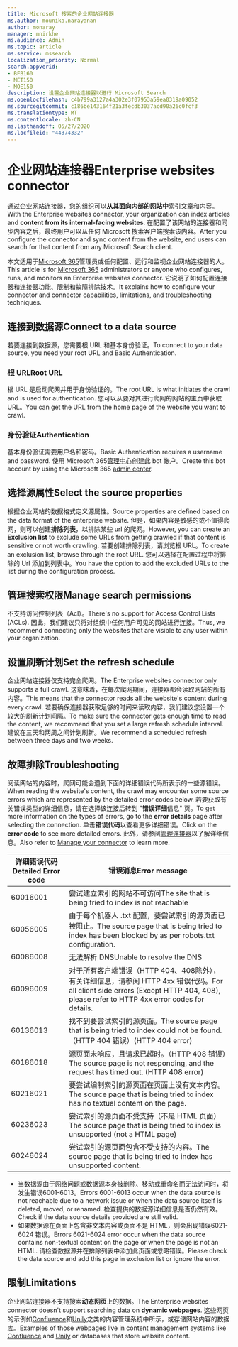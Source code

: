 ```yaml
---
title: Microsoft 搜索的企业网站连接器
ms.author: mounika.narayanan
author: monaray
manager: mnirkhe
ms.audience: Admin
ms.topic: article
ms.service: mssearch
localization_priority: Normal
search.appverid:
- BFB160
- MET150
- MOE150
description: 设置企业网站连接器以进行 Microsoft Search
ms.openlocfilehash: c4b799a3127a4a302e3f07953a59ea0319a09052
ms.sourcegitcommit: c186be143164f21a3fecdb3037acd90a26c0fcf3
ms.translationtype: MT
ms.contentlocale: zh-CN
ms.lasthandoff: 05/27/2020
ms.locfileid: "44374332"
---
```

# <a name="enterprise-websites-connector"></a><span data-ttu-id="a73d1-103">企业网站连接器</span><span class="sxs-lookup"><span data-stu-id="a73d1-103">Enterprise websites connector</span></span>

<span data-ttu-id="a73d1-104">通过企业网站连接器，您的组织可以**从其面向内部的网站中**索引文章和内容。</span><span class="sxs-lookup"><span data-stu-id="a73d1-104">With the Enterprise websites connector, your organization can index articles and **content from its internal-facing websites**.</span></span> <span data-ttu-id="a73d1-105">在配置了该网站的连接器和同步内容之后，最终用户可以从任何 Microsoft 搜索客户端搜索该内容。</span><span class="sxs-lookup"><span data-stu-id="a73d1-105">After you configure the connector and sync content from the website, end users can search for that content from any Microsoft Search client.</span></span>

<span data-ttu-id="a73d1-106">本文适用于[Microsoft 365](https://www.microsoft.com/microsoft-365)管理员或任何配置、运行和监视企业网站连接器的人。</span><span class="sxs-lookup"><span data-stu-id="a73d1-106">This article is for [Microsoft 365](https://www.microsoft.com/microsoft-365) administrators or anyone who configures, runs, and monitors an Enterprise websites connector.</span></span> <span data-ttu-id="a73d1-107">它说明了如何配置连接器和连接器功能、限制和故障排除技术。</span><span class="sxs-lookup"><span data-stu-id="a73d1-107">It explains how to configure your connector and connector capabilities, limitations, and troubleshooting techniques.</span></span>  

## <a name="connect-to-a-data-source"></a><span data-ttu-id="a73d1-108">连接到数据源</span><span class="sxs-lookup"><span data-stu-id="a73d1-108">Connect to a data source</span></span> 
<span data-ttu-id="a73d1-109">若要连接到数据源，您需要根 URL 和基本身份验证。</span><span class="sxs-lookup"><span data-stu-id="a73d1-109">To connect to your data source, you need your root URL and Basic Authentication.</span></span>

### <a name="root-url"></a><span data-ttu-id="a73d1-110">根 URL</span><span class="sxs-lookup"><span data-stu-id="a73d1-110">Root URL</span></span>
<span data-ttu-id="a73d1-111">根 URL 是启动爬网并用于身份验证的。</span><span class="sxs-lookup"><span data-stu-id="a73d1-111">The root URL is what initiates the crawl and is used for authentication.</span></span> <span data-ttu-id="a73d1-112">您可以从要对其进行爬网的网站的主页中获取 URL。</span><span class="sxs-lookup"><span data-stu-id="a73d1-112">You can get the URL from the home page of the website you want to crawl.</span></span>

### <a name="authentication"></a><span data-ttu-id="a73d1-113">身份验证</span><span class="sxs-lookup"><span data-stu-id="a73d1-113">Authentication</span></span> 
<span data-ttu-id="a73d1-114">基本身份验证需要用户名和密码。</span><span class="sxs-lookup"><span data-stu-id="a73d1-114">Basic Authentication requires a username and password.</span></span> <span data-ttu-id="a73d1-115">使用 Microsoft 365[管理中心](https://admin.microsoft.com)创建此 bot 帐户。</span><span class="sxs-lookup"><span data-stu-id="a73d1-115">Create this bot account by using the Microsoft 365 [admin center](https://admin.microsoft.com).</span></span>

## <a name="select-the-source-properties"></a><span data-ttu-id="a73d1-116">选择源属性</span><span class="sxs-lookup"><span data-stu-id="a73d1-116">Select the source properties</span></span> 
<span data-ttu-id="a73d1-117">根据企业网站的数据格式定义源属性。</span><span class="sxs-lookup"><span data-stu-id="a73d1-117">Source properties are defined based on the data format of the enterprise website.</span></span> <span data-ttu-id="a73d1-118">但是，如果内容是敏感的或不值得爬网，则可以创建**排除列表**，以排除某些 url 的爬网。</span><span class="sxs-lookup"><span data-stu-id="a73d1-118">However, you can create an **Exclusion list** to exclude some URLs from getting crawled if that content is sensitive or not worth crawling.</span></span> <span data-ttu-id="a73d1-119">若要创建排除列表，请浏览根 URL。</span><span class="sxs-lookup"><span data-stu-id="a73d1-119">To create an exclusion list, browse through the root URL.</span></span> <span data-ttu-id="a73d1-120">您可以选择在配置过程中将排除的 Url 添加到列表中。</span><span class="sxs-lookup"><span data-stu-id="a73d1-120">You have the option to add the excluded URLs to the list during the configuration process.</span></span>

## <a name="manage-search-permissions"></a><span data-ttu-id="a73d1-121">管理搜索权限</span><span class="sxs-lookup"><span data-stu-id="a73d1-121">Manage search permissions</span></span> 
<span data-ttu-id="a73d1-122">不支持访问控制列表（Acl）。</span><span class="sxs-lookup"><span data-stu-id="a73d1-122">There's no support for Access Control Lists (ACLs).</span></span> <span data-ttu-id="a73d1-123">因此，我们建议只将对组织中任何用户可见的网站进行连接。</span><span class="sxs-lookup"><span data-stu-id="a73d1-123">Thus, we recommend connecting only the websites that are visible to any user within your organization.</span></span>

## <a name="set-the-refresh-schedule"></a><span data-ttu-id="a73d1-124">设置刷新计划</span><span class="sxs-lookup"><span data-stu-id="a73d1-124">Set the refresh schedule</span></span>
<span data-ttu-id="a73d1-125">企业网站连接器仅支持完全爬网。</span><span class="sxs-lookup"><span data-stu-id="a73d1-125">The Enterprise websites connector only supports a full crawl.</span></span> <span data-ttu-id="a73d1-126">这意味着，在每次爬网期间，连接器都会读取网站的所有内容。</span><span class="sxs-lookup"><span data-stu-id="a73d1-126">This means that the connector reads all the website's content during every crawl.</span></span> <span data-ttu-id="a73d1-127">若要确保连接器获取足够的时间来读取内容，我们建议您设置一个较大的刷新计划间隔。</span><span class="sxs-lookup"><span data-stu-id="a73d1-127">To make sure the connector gets enough time to read the content, we recommend that you set a large refresh schedule interval.</span></span> <span data-ttu-id="a73d1-128">建议在三天和两周之间计划刷新。</span><span class="sxs-lookup"><span data-stu-id="a73d1-128">We recommend a scheduled refresh between three days and two weeks.</span></span> 

## <a name="troubleshooting"></a><span data-ttu-id="a73d1-129">故障排除</span><span class="sxs-lookup"><span data-stu-id="a73d1-129">Troubleshooting</span></span>
<span data-ttu-id="a73d1-130">阅读网站的内容时，爬网可能会遇到下面的详细错误代码所表示的一些源错误。</span><span class="sxs-lookup"><span data-stu-id="a73d1-130">When reading the website's content, the crawl may encounter some source errors which are represented by the detailed error codes below.</span></span> <span data-ttu-id="a73d1-131">若要获取有关错误类型的详细信息，请在选择该连接后转到 "**错误详细**信息" 页。</span><span class="sxs-lookup"><span data-stu-id="a73d1-131">To get more information on the types of errors, go to the **error details** page after selecting the connection.</span></span> <span data-ttu-id="a73d1-132">单击**错误代码**以查看更多详细错误。</span><span class="sxs-lookup"><span data-stu-id="a73d1-132">Click on the **error code** to see more detailed errors.</span></span> <span data-ttu-id="a73d1-133">此外，请参阅[管理连接器](https://docs.microsoft.com/microsoftsearch/manage-connector)以了解详细信息。</span><span class="sxs-lookup"><span data-stu-id="a73d1-133">Also refer to [Manage your connector](https://docs.microsoft.com/microsoftsearch/manage-connector) to learn more.</span></span>

 <span data-ttu-id="a73d1-134">**详细错误代码**</span><span class="sxs-lookup"><span data-stu-id="a73d1-134">**Detailed Error code**</span></span> | <span data-ttu-id="a73d1-135">**错误消息**</span><span class="sxs-lookup"><span data-stu-id="a73d1-135">**Error message**</span></span>
 --- | --- 
 <span data-ttu-id="a73d1-136">6001</span><span class="sxs-lookup"><span data-stu-id="a73d1-136">6001</span></span>   | <span data-ttu-id="a73d1-137">尝试建立索引的网站不可访问</span><span class="sxs-lookup"><span data-stu-id="a73d1-137">The site that is being tried to index is not reachable</span></span> 
 <span data-ttu-id="a73d1-138">6005</span><span class="sxs-lookup"><span data-stu-id="a73d1-138">6005</span></span> | <span data-ttu-id="a73d1-139">由于每个机器人 .txt 配置，要尝试索引的源页面已被阻止。</span><span class="sxs-lookup"><span data-stu-id="a73d1-139">The source page that is being tried to index has been blocked by as per robots.txt configuration.</span></span>
 <span data-ttu-id="a73d1-140">6008</span><span class="sxs-lookup"><span data-stu-id="a73d1-140">6008</span></span> | <span data-ttu-id="a73d1-141">无法解析 DNS</span><span class="sxs-lookup"><span data-stu-id="a73d1-141">Unable to resolve the DNS</span></span>
 <span data-ttu-id="a73d1-142">6009</span><span class="sxs-lookup"><span data-stu-id="a73d1-142">6009</span></span> | <span data-ttu-id="a73d1-143">对于所有客户端错误（HTTP 404、408除外），有关详细信息，请参阅 HTTP 4xx 错误代码。</span><span class="sxs-lookup"><span data-stu-id="a73d1-143">For all client side errors (Except HTTP 404, 408), please refer to HTTP 4xx error codes for details.</span></span>
 <span data-ttu-id="a73d1-144">6013</span><span class="sxs-lookup"><span data-stu-id="a73d1-144">6013</span></span> | <span data-ttu-id="a73d1-145">找不到要尝试索引的源页面。</span><span class="sxs-lookup"><span data-stu-id="a73d1-145">The source page that is being tried to index could not be found.</span></span> <span data-ttu-id="a73d1-146">（HTTP 404 错误）</span><span class="sxs-lookup"><span data-stu-id="a73d1-146">(HTTP 404 error)</span></span>
 <span data-ttu-id="a73d1-147">6018</span><span class="sxs-lookup"><span data-stu-id="a73d1-147">6018</span></span> | <span data-ttu-id="a73d1-148">源页面未响应，且请求已超时。（HTTP 408 错误）</span><span class="sxs-lookup"><span data-stu-id="a73d1-148">The source page is not responding, and the request has timed out. (HTTP 408 error)</span></span>
 <span data-ttu-id="a73d1-149">6021</span><span class="sxs-lookup"><span data-stu-id="a73d1-149">6021</span></span> | <span data-ttu-id="a73d1-150">要尝试编制索引的源页面在页面上没有文本内容。</span><span class="sxs-lookup"><span data-stu-id="a73d1-150">The source page that is being tried to index has no textual content on the page.</span></span>
 <span data-ttu-id="a73d1-151">6023</span><span class="sxs-lookup"><span data-stu-id="a73d1-151">6023</span></span> | <span data-ttu-id="a73d1-152">尝试索引的源页面不受支持（不是 HTML 页面）</span><span class="sxs-lookup"><span data-stu-id="a73d1-152">The source page that is being tried to index is unsupported (not a HTML page)</span></span>
 <span data-ttu-id="a73d1-153">6024</span><span class="sxs-lookup"><span data-stu-id="a73d1-153">6024</span></span> | <span data-ttu-id="a73d1-154">尝试索引的源页面包含不受支持的内容。</span><span class="sxs-lookup"><span data-stu-id="a73d1-154">The source page that is being tried to index has unsupported content.</span></span>

* <span data-ttu-id="a73d1-155">当数据源由于网络问题或数据源本身被删除、移动或重命名而无法访问时，将发生错误6001-6013。</span><span class="sxs-lookup"><span data-stu-id="a73d1-155">Errors 6001-6013 occur when the data source is not reachable due to a network issue or when the data source itself is deleted, moved, or renamed.</span></span> <span data-ttu-id="a73d1-156">检查提供的数据源详细信息是否仍然有效。</span><span class="sxs-lookup"><span data-stu-id="a73d1-156">Check if the data source details provided are still valid.</span></span>
* <span data-ttu-id="a73d1-157">如果数据源在页面上包含非文本内容或页面不是 HTML，则会出现错误6021-6024 错误。</span><span class="sxs-lookup"><span data-stu-id="a73d1-157">Errors 6021-6024 error occur when the data source contains non-textual content on the page or when the page is not an HTML.</span></span> <span data-ttu-id="a73d1-158">请检查数据源并在排除列表中添加此页面或忽略错误。</span><span class="sxs-lookup"><span data-stu-id="a73d1-158">Please check the data source and add this page in exclusion list or ignore the error.</span></span>

## <a name="limitations"></a><span data-ttu-id="a73d1-159">限制</span><span class="sxs-lookup"><span data-stu-id="a73d1-159">Limitations</span></span>
<span data-ttu-id="a73d1-160">企业网站连接器不支持搜索**动态网页**上的数据。</span><span class="sxs-lookup"><span data-stu-id="a73d1-160">The Enterprise websites connector doesn't support searching data on **dynamic webpages**.</span></span> <span data-ttu-id="a73d1-161">这些网页的示例如[Confluence](https://www.atlassian.com/software/confluence)和[Unily](https://www.unily.com/)之类的内容管理系统中所示，或存储网站内容的数据库。</span><span class="sxs-lookup"><span data-stu-id="a73d1-161">Examples of those webpages live in content management systems like [Confluence](https://www.atlassian.com/software/confluence) and [Unily](https://www.unily.com/) or databases that store website content.</span></span>
